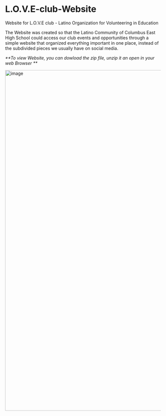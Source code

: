 # L.O.V.E-club-Website
Website for L.O.V.E club - Latino Organization for Volunteering in Education

The Website was created so that the Latino Community of Columbus East High School could access our club events and opportunities through a simple website that organized everything important in one place, instead of the subdivided pieces we usually have on social media.

_**To view Website, you can dowload the zip file, unzip it an open in your web Browser **_

<img width="1099" alt="image" src="https://github.com/user-attachments/assets/be4f724b-e49d-4db7-b164-8dd17b623179">



